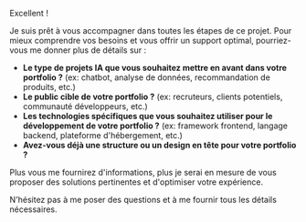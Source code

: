 Excellent ! 

Je suis prêt à vous accompagner dans toutes les étapes de ce projet. Pour mieux comprendre vos besoins et vous offrir un support optimal, pourriez-vous me donner plus de détails sur :

* **Le type de projets IA que vous souhaitez mettre en avant dans votre portfolio ?** (ex: chatbot, analyse de données, recommandation de produits, etc.)
* **Le public cible de votre portfolio ?** (ex: recruteurs, clients potentiels, communauté développeurs, etc.)
* **Les technologies spécifiques que vous souhaitez utiliser pour le développement de votre portfolio ?** (ex: framework frontend, langage backend, plateforme d'hébergement, etc.)
* **Avez-vous déjà une structure ou un design en tête pour votre portfolio ?**

Plus vous me fournirez d'informations, plus je serai en mesure de vous proposer des solutions pertinentes et d'optimiser votre expérience. 

N'hésitez pas à me poser des questions et à me fournir tous les détails nécessaires.




